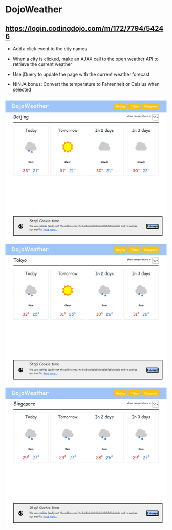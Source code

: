# DojoWeather
## https://login.codingdojo.com/m/172/7794/54246

* Add a click event to the city names

* When a city is clicked, make an AJAX call to the open weather API to retrieve the current weather

* Use jQuery to update the page with the current weather forecast

* NINJA bonus: Convert the temperature to Fahrenheit or Celsius when selected

<img src="output-1.png">
<img src="output-2.png">
<img src="output-3.png">